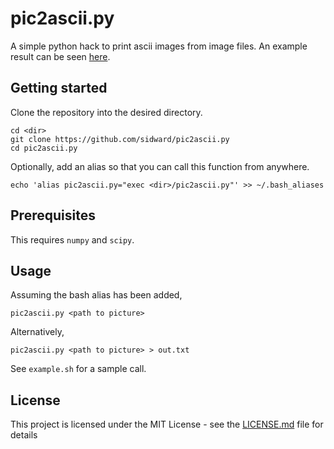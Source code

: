 # pic2ascii.py

A simple python hack to print ascii images from image files. An example result can be seen [here](https://raw.githubusercontent.com/sidward/pic2ascii.py/master/result.txt).

## Getting started

Clone the repository into the desired directory.

```
cd <dir>
git clone https://github.com/sidward/pic2ascii.py
cd pic2ascii.py
```

Optionally, add an alias so that you can call this function from anywhere. 

```
echo 'alias pic2ascii.py="exec <dir>/pic2ascii.py"' >> ~/.bash_aliases
```

## Prerequisites

This requires ```numpy``` and ```scipy```.

## Usage

Assuming the bash alias has been added, 

```
pic2ascii.py <path to picture>
```

Alternatively,
```
pic2ascii.py <path to picture> > out.txt
```

See ```example.sh``` for a sample call.

## License 

This project is licensed under the MIT License - see the [LICENSE.md](License.md) file for details

